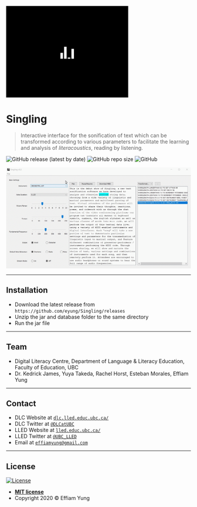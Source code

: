 <img src="https://github.com/eyung/Singling/blob/master/src/com/resources/splash.gif" title="Singling" alt="Singling" height="250">

# Singling

> Interactive interface for the sonification of text which can be transformed according to various parameters to facilitate the learning and analysis of *literacoustics*, reading by listening.

![GitHub release (latest by date)](https://img.shields.io/github/v/release/eyung/singling) ![GitHub repo size](https://img.shields.io/github/repo-size/eyung/singling) ![GitHub](https://img.shields.io/github/license/eyung/singling)

<img src="https://github.com/eyung/Singling/blob/master/screenshot.gif" title="Screenshot" >

---

## Installation

- Download the latest release from `https://github.com/eyung/Singling/releases` 
- Unzip the jar and database folder to the same directory
- Run the jar file

---

## Team

- Digital Literacy Centre, Department of Language & Literacy Education, Faculty of Education, UBC
- Dr. Kedrick James, Yuya Takeda, Rachel Horst, Esteban Morales, Effiam Yung

---

## Contact

- DLC Website at <a href="https://dlc.lled.educ.ubc.ca/" target="_blank">`dlc.lled.educ.ubc.ca/`</a>
- DLC Twitter at <a href="https://twitter.com/dlcatubc" target="_blank">`@DLCatUBC`</a>
- LLED Website at <a href="https://lled.educ.ubc.ca/" target="_blank">`lled.educ.ubc.ca/`</a>
- LLED Twitter at <a href="https://twitter.com/ubc_lled" target="_blank">`@UBC_LLED`</a>
- Email at <a href="mailto:effiamyung@gmail.com" target="_blank">`effiamyung@gmail.com`</a>

---

## License

[![License](http://img.shields.io/:license-mit-blue.svg?style=flat-square)](http://badges.mit-license.org)

- **[MIT license](http://opensource.org/licenses/mit-license.php)**
- Copyright 2020 © Effiam Yung
